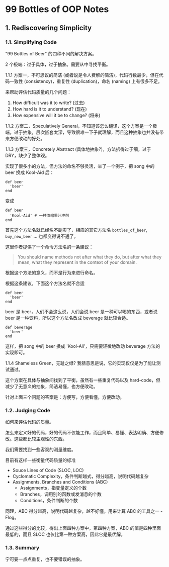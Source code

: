# 99 Bottles of OOP Notes

## 1. Rediscovering Simplicity

### 1.1. Simplifying Code

"99 Bottles of Beer" 的四种不同的解决方案。

2 个极端：过于具体，过于抽象。需要从中寻找平衡。

1.1.1 方案一，不可思议的简洁 (或者说是令人费解的简洁)，代码行数最少，但在代码一致性 (consistency)，重复性 (duplication)，命名 (naming) 上有很多不足。

来帮助评估代码质量的几个问题：

1. How difficult was it to write? (过去)
1. How hard is it to understand? (现在)
1. How expensive will it be to change? (将来)

1.1.2 方案二，Speculatively General，不知道该怎么翻译，这个方案是一个极端，过于抽象，层次嵌套太深，导致很难一下子就理解，而且这种抽象也并没有带来方便改动的好处。

1.1.3 方案三，Concretely Abstract (具体地抽象?)，方法拆得过于细，过于 DRY，缺少了整体观。

实现了很多小的方法，但方法的命名不够灵活，举了一个例子，把 song 中的 beer 换成 Kool-Aid 后：

    def beer
      'beer'
    end

变成

    def beer
      'Kool-Aid' # 一种浓缩果汁冲剂
    end

首先这个方法名就已经名不副实了，相应的其它方法名 `bottles_of_beer`, `buy_new_beer` ... 也都变得说不通了。

这里作者提供了一个命令方法名的一条建议：

> You should name methods not after what they do, but after what they mean, what they represent in the context of your domain.

根据这个方法的意义，而不是行为来进行命名。

根据这条建议，下面这个方法名就不合适

    def beer
      'beer'
    end

beer 是 beer，人们不会这么说，人们会说 beer 是一种可以喝的东西，或者说 beer 是一种饮料，所以这个方法名改成 beverage 就比较合适。

    def beverage
      'beer'
    end

这样，把 song 中的 beer 换成 'Kool-Ali'，只需要轻微地改动 beverage 方法的实现即可。

1.1.4 Shameless Green，无耻之绿? 我猜意思是说，它的实现仅仅是为了能让测试通过。

这个方案在具体与抽象间找到了平衡，虽然有一些重复代码以及 hard-code，但减少了无意义的抽象，简洁易懂，也方便改动。

针对上面三个问题的答案是：方便写，方便看懂，方便改动。


### 1.2. Judging Code

如何来评估代码的质量。

怎么来定义好的代码，好的代码不仅能工作，而且简单、易懂、表达明确、方便修改。这些都比较主观性的东西。

我们需要找到一些客观的测量维度。

目前有这样一些衡量代码质量的标准

- Souce Lines of Code (SLOC, LOC)
- Cyclomatic Complexity，条件判断越式，得分越高，说明代码越复杂
- Assignments, Branches and Conditions (ABC)
  - Assignments，指变量定义的个数
  - Branches，调用别的函数或发消息的个数
  - Conditions，条件判断的个数

同理，ABC 得分越高，说明代码越复杂，越不好懂。用来计算 ABC 的工具之一 - Flog。

通过这些得分的比较，得出上面四种方案中，第四种方案，ABC 的值是四种里面最低的，而且 SLOC 也仅比第一种方案高，因此它是最优解。

### 1.3. Summary

宁可要一点点重复，也不要错误的抽象。
